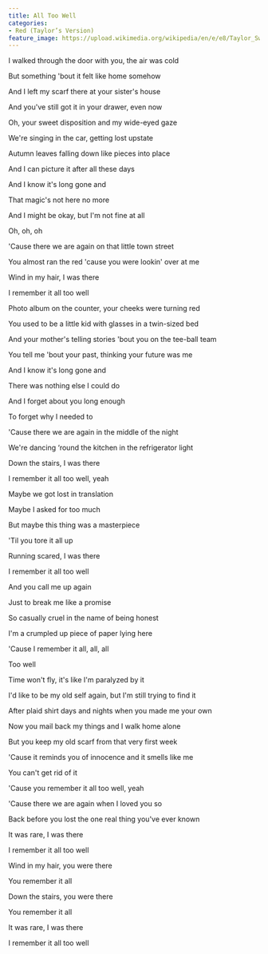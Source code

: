 ```yaml
---
title: All Too Well
categories:
- Red (Taylor’s Version)
feature_image: https://upload.wikimedia.org/wikipedia/en/e/e8/Taylor_Swift_-_Red.png
--- 
```

I walked through the door with you, the air was cold

But something 'bout it felt like home somehow

And I left my scarf there at your sister's house

And you've still got it in your drawer, even now

Oh, your sweet disposition and my wide-eyed gaze

We're singing in the car, getting lost upstate

Autumn leaves falling down like pieces into place

And I can picture it after all these days

And I know it's long gone and

That magic's not here no more

And I might be okay, but I'm not fine at all

Oh, oh, oh

'Cause there we are again on that little town street

You almost ran the red 'cause you were lookin' over at me

Wind in my hair, I was there

I remember it all too well

Photo album on the counter, your cheeks were turning red

You used to be a little kid with glasses in a twin-sized bed

And your mother's telling stories 'bout you on the tee-ball team

You tell me 'bout your past, thinking your future was me

And I know it's long gone and

There was nothing else I could do

And I forget about you long enough

To forget why I needed to

'Cause there we are again in the middle of the night

We're dancing ‘round the kitchen in the refrigerator light

Down the stairs, I was there

I remember it all too well, yeah

Maybe we got lost in translation

Maybe I asked for too much

But maybe this thing was a masterpiece

'Til you tore it all up

Running scared, I was there

I remember it all too well

And you call me up again

Just to break me like a promise

So casually cruel in the name of being honest

I'm a crumpled up piece of paper lying here

'Cause I remember it all, all, all

Too well

Time won't fly, it's like I'm paralyzed by it

I'd like to be my old self again, but I'm still trying to find it

After plaid shirt days and nights when you made me your own

Now you mail back my things and I walk home alone

But you keep my old scarf from that very first week

'Cause it reminds you of innocence and it smells like me

You can't get rid of it

'Cause you remember it all too well, yeah

'Cause there we are again when I loved you so

Back before you lost the one real thing you've ever known

It was rare, I was there

I remember it all too well

Wind in my hair, you were there

You remember it all

Down the stairs, you were there

You remember it all

It was rare, I was there

I remember it all too well